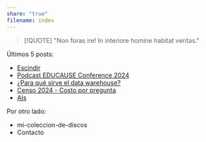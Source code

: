 ```yaml
---
share: "true"
filename: index
---
```

> [!QUOTE]
> "Non foras ire! In interiore homine habitat veritas."

Últimos 5 posts:
- [Escindir](./2024-12-30-Escindir.md) 
- [Podcast EDUCAUSE Conference 2024](./podcast-educause-conference-2024.md) 
- [¿Para qué sirve el data warehouse?](./para-que-sirve-el-datawarehouse.md)
- [Censo 2024 - Costo por pregunta](./censo-2024-costo-por-pregunta.md)
- [AIs](./ais.md) 

Por otro lado:
- mi-coleccion-de-discos
- Contacto 
